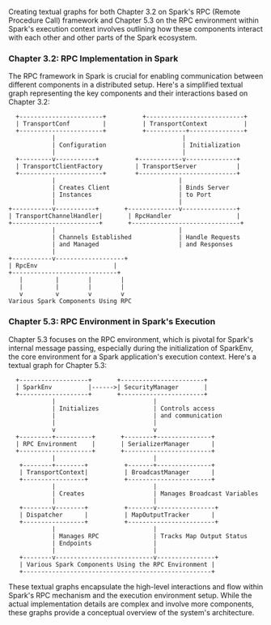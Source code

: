 Creating textual graphs for both Chapter 3.2 on Spark's RPC (Remote Procedure Call) framework and Chapter 5.3 on the RPC environment within Spark's execution context involves outlining how these components interact with each other and other parts of the Spark ecosystem. 

### Chapter 3.2: RPC Implementation in Spark

The RPC framework in Spark is crucial for enabling communication between different components in a distributed setup. Here's a simplified textual graph representing the key components and their interactions based on Chapter 3.2:

```
  +-----------------------+          +---------------------------+
  | TransportConf         |          | TransportContext          |
  +-----------------------+          +-----------+---------------+
            |                                   |
            | Configuration                     | Initialization
            |                                   |
  +---------v-----------+          +------------v--------------+
  | TransportClientFactory         | TransportServer           |
  +-----------------------+        +---------------------------+
            |                                  |
            | Creates Client                   | Binds Server
            | Instances                        | to Port
            |                                  |
+-----------v-----------+       +--------------v---------------+
| TransportChannelHandler|       | RpcHandler                  |
+------------------------+       +------------------------------+
            |                                  |
            | Channels Established             | Handle Requests
            | and Managed                      | and Responses
            |
+-----------v-------------------+
| RpcEnv                     |
+-----------------------------+
   |         |        |        |
   |         |        |        |
   v         v        v        v
Various Spark Components Using RPC
```

### Chapter 5.3: RPC Environment in Spark's Execution

Chapter 5.3 focuses on the RPC environment, which is pivotal for Spark's internal message passing, especially during the initialization of SparkEnv, the core environment for a Spark application's execution context. Here's a textual graph for Chapter 5.3:

```
  +-------------------+       +-----------------------+
  | SparkEnv          |------>| SecurityManager       |
  +-------------------+       +-----------------------+
            |                           |
            | Initializes               | Controls access
            |                           | and communication
            |                           |
            v                           v
  +---------+----------+       +--------+---------------+
  | RPC Environment    |       | SerializerManager      |
  +--------------------+       +------------------------+
            |                           |
   +--------+--------+          +-------+---------------+
   | TransportContext|          | BroadcastManager      |
   +-----------------+          +-----------------------+
            |                           |
            | Creates                   | Manages Broadcast Variables
            |                           |
   +--------v--------+          +-------v----------------+
   | Dispatcher      |          | MapOutputTracker      |
   +-----------------+          +------------------------+
            |                           |
            | Manages RPC               | Tracks Map Output Status
            | Endpoints                 |
            |                           |
   +--------v---------------------------v----------------+
   | Various Spark Components Using the RPC Environment |
   +----------------------------------------------------+
```

These textual graphs encapsulate the high-level interactions and flow within Spark's RPC mechanism and the execution environment setup. While the actual implementation details are complex and involve more components, these graphs provide a conceptual overview of the system's architecture.

